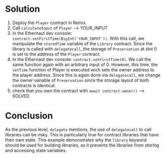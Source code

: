 Solution
========

1. Deploy the ```Player``` contract in Remix.
2. Call ```calculateInput``` of ```Player``` --> YOUR_INPUT
3. In the Ethernaut dev console: ```contract.setFirstTime(BigInt('YOUR_INPUT'))```. With this call, we manipulate the ```storedTime``` variable of the ```Library``` contract. Since the library is called with ```delegatecall```, the storage of ```Preservation``` at slot 0 is set to the address of the ```Player``` contract.
4. In the Ethernaut dev console: ```contract.setFirstTime(0)```. We call the same function again with an arbitrary input of 0. However, this time, the ```setTime``` function of Player is executed wich sets the owner address to the player address. Since this is again done via ```delegatecall```, we change the owner variable of ```Preservation``` since the storage layout of both contracts is identical.
5. check that you own the contract with ```await contract.owner()``` --> SOLVED

Conclusion
==========
As the previous level, ```delegate``` mentions, the use of ```delegatecall``` to call libraries can be risky. This is particularly true for contract libraries that have their own state. This example demonstrates why the ```library``` keyword should be used for building libraries, as it prevents the libraries from storing and accessing state variables.
